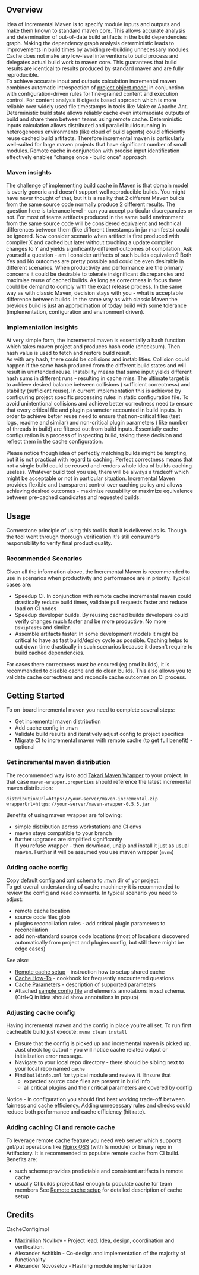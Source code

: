 <!---
 Licensed to the Apache Software Foundation (ASF) under one or more
 contributor license agreements.  See the NOTICE file distributed with
 this work for additional information regarding copyright ownership.
 The ASF licenses this file to You under the Apache License, Version 2.0
 (the "License"); you may not use this file except in compliance with
 the License.  You may obtain a copy of the License at

      http://www.apache.org/licenses/LICENSE-2.0

 Unless required by applicable law or agreed to in writing, software
 distributed under the License is distributed on an "AS IS" BASIS,
 WITHOUT WARRANTIES OR CONDITIONS OF ANY KIND, either express or implied.
 See the License for the specific language governing permissions and
 limitations under the License.
-->

## Overview

Idea of Incremental Maven is to specify module inputs and outputs and make them known to standard maven core. This
allows accurate analysis and determination of out-of-date build artifacts in the build dependencies graph. Making the
dependency graph analysis deterministic leads to improvements in build times by avoiding re-building unnecessary
modules.  
Cache does not make any low-level interventions to build process and delegates actual build work to maven core. This
guarantees that build results are identical to results produced by standard maven and are fully reproducible.   
To achieve accurate input and outputs calculation incremental maven combines automatic introspection
of [project object model](https://maven.apache.org/pom.html#What_is_the_POM) in conjunction with configuration-driven
rules for fine-grained content and execution control. For content analysis it digests based approach which is more
reliable over widely used file timestamps in tools like Make or Apache Ant. Deterministic build state allows reliably
cache even intermediate outputs of build and share them between teams using remote cache. Deterministic inputs
calculation allows distributed and parallel builds running in heterogeneous environments (like cloud of build agents)
could efficiently reuse cached build artifacts. Therefore incremental maven is particularly well-suited for large maven
projects that have significant number of small modules. Remote cache in conjunction with precise input identification
effectively enables "change once - build once" approach.

### Maven insights

The challenge of implementing build cache in Maven is that domain model is overly generic and doesn't support well
reproducible builds. You might have never thought of that, but it is a reality that 2 different Maven builds from the
same source code normally produce 2 different results. The question here is tolerance level - can you accept particular
discrepancies or not. For most of teams artifacts produced in the same build environment from the same source code will
be considered equivalent and technical differences between them (like different timestamps in jar manifests) could be
ignored. Now consider scenario when artifact is first produced with compiler X and cached but later without touching a
update compiler changes to Y and yields significantly different outcomes of compilation. Ask yourself a question \- am I
consider artifacts of such builds equivalent? Both Yes and No outcomes are pretty possible and could be even desirable
in different scenarios. When productivity and performance are the primary concerns it could be desirable to tolerate
insignificant discrepancies and maximise reuse of cached builds. As long as correctness in focus there could be demand
to comply with the exact release process. In the same way as with classic Maven, decision stays with you - what is
acceptable difference between builds. In the same way as with classic Maven the previous build is just an approximation
of today build with some tolerance (implementation, configuration and environment driven).

### Implementation insights

At very simple form, the incremental maven is essentially a hash function which takes maven project and produces hash
code (checksum). Then hash value is used to fetch and restore build result.  
As with any hash, there could be collisions and instabilities. Collision could happen if the same hash produced from the
different build states and will result in unintended reuse. Instability means that same input yields different hash sums
in different runs - resulting in cache miss. The ultimate target is to achieve desired balance between collisions (
sufficient correctness) and stability (sufficient reuse). In current implementation this is achieved by configuring
project specific processing rules in static configuration file. To avoid unintentional collisions and achieve better
correctness need to ensure that every critical file and plugin parameter accounted in build inputs. In order to achieve
better reuse need to ensure that non-critical files (test logs, readme and similar) and non-critical plugin parameters (
like number of threads in build) are filtered out from build inputs. Essentially cache configuration is a process of
inspecting build, taking these decision and reflect them in the cache configuration.

Please notice though idea of perfectly matching builds might be tempting, but it is not practical with regard to
caching. Perfect correctness means that not a single build could be reused and renders whole idea of builds caching
useless. Whatever build tool you use, there will be always a tradeoff which might be acceptable or not in particular
situation. Incremental Maven provides flexible and transparent control over caching policy and allows achieving desired
outcomes - maximize reusability or maximize equivalence between pre-cached candidates and requested builds.

## Usage

Cornerstone principle of using this tool is that it is delivered as is. Though the tool went through thorough
verification it's still consumer's responsibility to verify final product quality.

### Recommended Scenarios

Given all the information above, the Incremental Maven is recommended to use in scenarios when productivity and
performance are in priority. Typical cases are:

* Speedup CI. In conjunction with remote cache incremental maven could drastically reduce build times, validate pull
  requests faster and reduce load on CI nodes
* Speedup developer builds. By reusing cached builds developers could verify changes much faster and be more productive.
  No more `-DskipTests` and similar.
* Assemble artifacts faster. In some development models it might be critical to have as fast build/deploy cycle as
  possible. Caching helps to cut down time drastically in such scenarios because it doesn't require to build cached
  dependencies.

For cases there correctness must be ensured (eg prod builds), it is recommended to disable cache and do clean builds.
This also allows you to validate cache correctness and reconcile cache outcomes on CI process.

## Getting Started

To on-board incremental maven you need to complete several steps:

* Get incremental maven distribution
* Add cache config in .mvn
* Validate build results and iteratively adjust config to project specifics
* Migrate CI to incremental maven with remote cache (to get full benefit) - optional

### Get incremental maven distribution

The recommended way is to add [Takari Maven Wrapper](https://github.com/takari/maven-wrapper) to your project. In that
case `maven-wrapper.properties` should reference the latest incremental maven distribution:

```properties
distributionUrl=https://your-server/maven-incremental.zip
wrapperUrl=https://your-server/maven-wrapper-0.5.5.jar
```

Benefits of using maven wrapper are following:

* simple distribution across workstations and CI envs
* maven stays compatible to your branch
* further upgrades are simplified significantly  
  If you refuse wrapper - then download, unzip and install it just as usual maven. Further it will be assumed you use
  maven wrapper (`mvnw`)

### Adding cache config

Copy [default config](maven-cache-config.xml) and [xml schema](../maven-core/src/main/resources/cache-config.xsd)
to [.mvn](https://maven.apache.org/configure.html) dir of yor project.  
To get overall understanding of cache machinery it is recommended to review the config and read comments. In typical
scenario you need to adjust:

* remote cache location
* source code files glob
* plugins reconciliation rules - add critical plugin parameters to reconciliation
* add non-standard source code locations (most of locations discovered automatically from project and plugins config,
  but still there might be edge cases)

See also:

* [Remote cache setup](CACHE-REMOTE.md) - instruction how to setup shared cache
* [Cache How-To](CACHE-HOWTO.md) - cookbook for frequently encountered questions
* [Cache Parameters](CACHE-PARAMETERS.md) - description of supported parameters
* Attached [sample config file](maven-cache-config.xml) and elements annotations in xsd schema. (Ctrl+Q in idea should
  show annotations in popup)

### Adjusting cache config

Having incremental maven and the config in place you're all set. To run first cacheable build just
execute: `mvnw clean install`

* Ensure that the config is picked up and incremental maven is picked up. Just check log output - you will notice cache
  related output or initialization error message.
* Navigate to your local repo directory - there should be sibling next to your local repo named `cache`
* Find `buildinfo.xml` for typical module and review it. Ensure that
    * expected source code files are present in build info
    * all critical plugins and their critical parameters are covered by config

Notice - in configuration you should find best working trade-off between fairness and cache efficiency. Adding
unnecessary rules and checks could reduce both performance and cache efficiency (hit rate).

### Adding caching CI and remote cache

To leverage remote cache feature you need web server which supports get/put operations
like [Nginx OSS](http://nginx.org/en/) (with fs module) or binary repo in Artifactory. It is recommended to populate
remote cache from CI build. Benefits are:

* such scheme provides predictable and consistent artifacts in remote cache
* usually CI builds project fast enough to populate cache for team members See [Remote cache setup](CACHE-REMOTE.md) for
  detailed description of cache setup

## Credits
CacheConfigImpl
* Maximilian Novikov - Project lead. Idea, design, coordination and verification.
* Alexander Ashitkin - Co-design and implementation of the majority of functionality
* Alexander Novoselov - Hashing module implementation